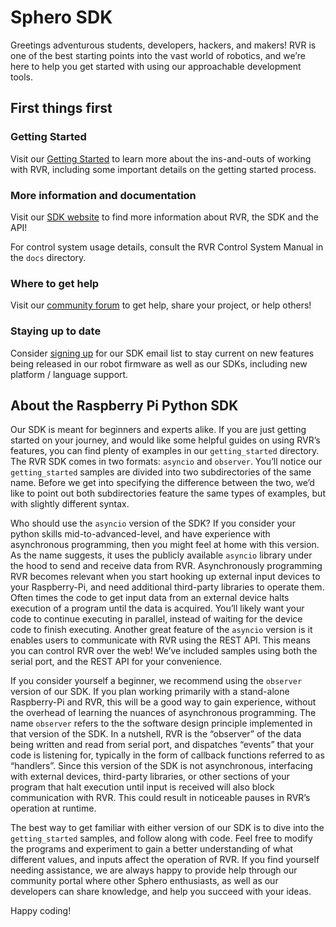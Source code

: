 # Sphero SDK

Greetings adventurous students, developers, hackers, and makers!  RVR is one of the best starting points into the vast world of robotics, and we’re here to help you get started with using our approachable development tools.

## First things first

### Getting Started

Visit our [Getting Started](https://sdk.sphero.com/getting_started) to learn more about the ins-and-outs of working with RVR, including some important details on the getting started process.

### More information and documentation

Visit our [SDK website](https://sdk.sphero.com) to find more information about RVR, the SDK and the API!

For control system usage details, consult the RVR Control System Manual in the `docs` directory.

### Where to get help

Visit our [community forum](https://community.sphero.com/c/advanced-programming) to get help, share your project, or help others!

### Staying up to date

Consider [signing up](https://sdk.sphero.com/sign-up) for our SDK email list to stay current on new features being released in our robot firmware as well as our SDKs, including new platform / language support.  

## About the Raspberry Pi Python SDK

Our SDK is meant for beginners and experts alike. If you are just getting started on your journey, and would like some helpful guides on using RVR’s features, you can find plenty of examples in our `getting_started` directory.  The RVR SDK comes in two formats: `asyncio` and `observer`. You’ll notice our `getting_started` samples are divided into two subdirectories of the same name.  Before we get into specifying the difference between the two, we’d like to point out both subdirectories feature the same types of examples, but with slightly different syntax.

Who should use the `asyncio` version of the SDK? If you consider your python skills mid-to-advanced-level, and have experience with asynchronous programming, then you might feel at home with this version.  As the name suggests, it uses the publicly available `asyncio` library under the hood to send and receive data from RVR.  Asynchronously programming RVR becomes relevant when you start hooking up external input devices to your Raspberry-Pi, and need additional third-party libraries to operate them.  Often times the code to get input data from an external device halts execution of a program until the data is acquired.  You’ll likely want your code to continue executing in parallel, instead of waiting for the device code to finish executing.  Another great feature of the `asyncio` version is it enables users to communicate with RVR using the REST API.   This means you can control RVR over the web!  We’ve included samples using both the serial port, and the REST API for your convenience.

If you consider yourself a beginner, we recommend using the `observer` version of our SDK.  If you plan working primarily with a stand-alone Raspberry-Pi and RVR, this will be a good way to gain experience, without the overhead of learning the nuances of asynchronous programming.  The name `observer` refers to the the software design principle implemented in that version of the SDK.  In a nutshell, RVR is the “observer” of the data being written and read from serial port, and dispatches “events” that your code is listening for, typically in the form of callback functions referred to as “handlers”.  Since this version of the SDK is not asynchronous, interfacing with external devices, third-party libraries, or other sections of your program that halt execution until input is received will also block communication with RVR.  This could result in noticeable pauses in RVR’s operation at runtime.

The best way to get familiar with either version of our SDK is to dive into the `getting_started` samples, and follow along with code.  Feel free to modify the programs and experiment to gain a better understanding of what different values, and inputs affect the operation of RVR.  If you find yourself needing assistance, we are always happy to provide help through our community portal where other Sphero enthusiasts, as well as our developers can share knowledge, and help you succeed with your ideas.

Happy coding!
